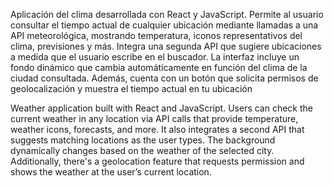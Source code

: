Aplicación del clima desarrollada con React y JavaScript. Permite al usuario consultar el tiempo actual de cualquier ubicación mediante llamadas a una API meteorológica, mostrando temperatura, iconos representativos del clima, previsiones y más. Integra una segunda API que sugiere ubicaciones a medida que el usuario escribe en el buscador.
La interfaz incluye un fondo dinámico que cambia automáticamente en función del clima de la ciudad consultada. Además, cuenta con un botón que solicita permisos de geolocalización y muestra el tiempo actual en tu ubicación

Weather application built with React and JavaScript. Users can check the current weather in any location via API calls that provide temperature, weather icons, forecasts, and more. It also integrates a second API that suggests matching locations as the user types. 
The background dynamically changes based on the weather of the selected city. Additionally, there's a geolocation feature that requests permission and shows the weather at the user’s current location.
